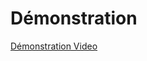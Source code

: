 
# Démonstration

[Démonstration Video](https://github.com/user-attachments/assets/db02024c-7302-488d-a1c0-38e555b744b5)
